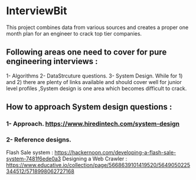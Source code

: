 # InterviewBit
This project combines data from various sources and creates a proper one month plan for an engineer to crack top tier companies.

## Following areas one need to cover for pure engineering interviews :
1- Algorithms
2- DataStrcuture questions.
3- System Design.
While for 1) and 2) there are plenty of links available and should cover well for junior level profiles ,System design is one area which 
becomes difficult to crack.

## How to approach System design questions :
### 1- Approach. https://www.hiredintech.com/system-design
### 2- Reference designs.

Flash Sale system :
https://hackernoon.com/developing-a-flash-sale-system-7481f6ede0a3
Designing a Web Crawler :
https://www.educative.io/collection/page/5668639101419520/5649050225344512/5718998062727168





